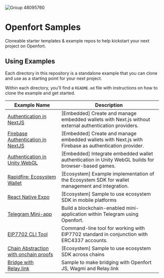 ![Group 48095760](https://github.com/user-attachments/assets/ce49cf85-7e38-4ff5-9ff0-05042667a3d8)

# Openfort Samples

Cloneable starter templates & example repos to help kickstart your next project on Openfort.

## Using Examples

Each directory in this repository is a standalone example that you can clone and use as a starting point for your next project.

Within each directory, you'll find a `README.md` file with instructions on how to clone the example and get started.

| Example Name                                                                                                              | Description                                                                                                             |
| ------------------------------------------------------------------------------------------------------------------------ | ----------------------------------------------------------------------------------------------------------------------- |
| [Authentication in NextJS](https://github.com/openfort-xyz/openfort-js/tree/main/examples/apps/auth-sample)                        | [Embedded] Create and manage embedded wallets with Next.js without external authentication providers.                    |
| [Firebase Authentication in NextJS](https://github.com/openfort-xyz/embedded-wallet-firebase-auth-sample-nextjs)                        | [Embedded] Create and manage embedded wallets with Next.js with Firebase as authentication provider.                    |
| [Authentication in Unity WebGL](https://github.com/openfort-xyz/openfort-csharp-unity/tree/main/sample)                      | [Embedded] Integrate embedded wallet authentication in Unity WebGL builds for browser-based games.                       |                          |
| [Rapidfire: Ecosystem Wallet](https://github.com/openfort-xyz/ecosystem-sample)                                                        | [Ecosystem] Example implementation of the Ecosystem SDK for wallet management and integration.                   |                               |                     
| [React Native Expo](https://github.com/openfort-xyz/ecosystem-wallet-expo-example) | [Ecosystem] Sample to use ecosystem SDK in mobile platforms | 
| [Telegram Mini-app](https://github.com/openfort-xyz/sample-telegram-mini-app)                                           | Build a blockchain-enabled mini-application within Telegram using Openfort.                                              |                                                |
| [EIP7702 CLI Tool](https://github.com/openfort-xyz/openfort-7702-cli)                                                  | Command-line tool for working with EIP7702 standard in conjunction with ERC4337 accounts.                                |
| [Chain Abstraction with onchain proofs](https://github.com/openfort-xyz/openfort-chain-abstraction) | [Ecosystem] Sample to use ecosystem SDK across chains | 
| [Bridge with Relay.link](https://github.com/openfort-xyz/reservoir0x-relay-embeddedwallet)  | Sample to make bridging with Openfort JS, Wagmi and Relay.link | 
